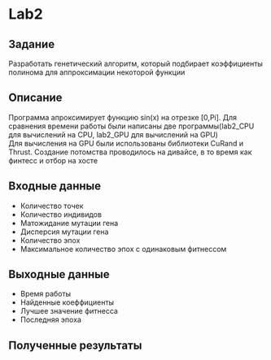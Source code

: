# Lab2
## Задание  
Разработать генетический алгоритм, который подбирает коэффициенты полинома для аппроксимации некоторой функции  
## Описание  
Программа апроксимирует функцию sin(х) на отрезке [0,Pi]. Для сравнения времени работы были написаны две программы(lab2_CPU для вычислений на CPU, lab2_GPU для вычислений на GPU)  
Для вычисления на GPU были использованы библиотеки CuRand и Thrust. Создание потомства проводилось на дивайсе, в то время как финтесс и отбор на хосте  

## Входные данные   
- Количество точек  
- Количество индивидов  
- Матожидание мутации гена
- Дисперсия мутации гена
- Количество эпох
- Максимальное количество эпох с одинаковым фитнессом

## Выходные данные
- Время работы
- Найденные коеффициенты
- Лучшее значение фитнесса
- Последняя эпоха 

## Полученные результаты

